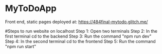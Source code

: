 # MyToDoApp
  Front end, static pages deployed at: https://484final-mytodo.glitch.me/

#Steps to run website on localhost
  Step 1: Open two terminals
  Step 2: In the first terminal cd to the backend
  Step 3: Run the command "npm run dev"
  Step 4: In the second terminal cd to the frontend
  Step 5: Run the command "npm run start"
